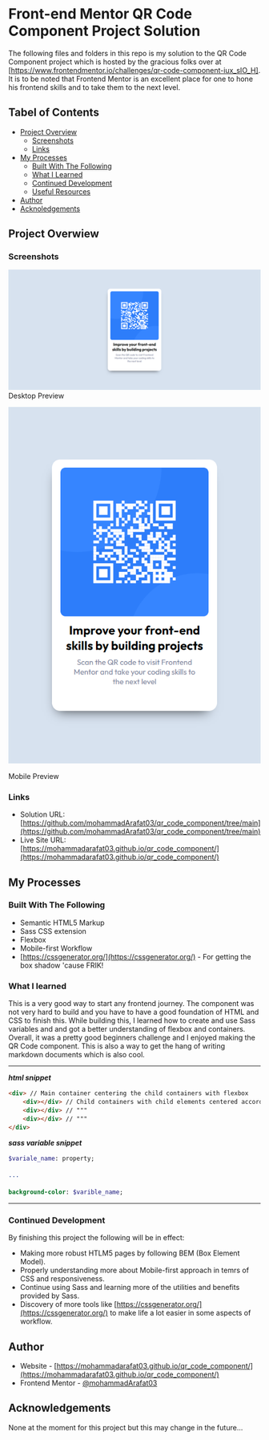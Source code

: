 # Front-end Mentor QR Code Component Project Solution

The following files and folders in this repo is my solution to the QR Code Component project which is hosted by the gracious folks over at [https://www.frontendmentor.io/challenges/qr-code-component-iux_sIO_H]. It is to be noted that Frontend Mentor is an excellent place for one to hone his frontend skills and to take them to the next level.

## Tabel of Contents

- [Project Overview](#project_overview)
  - [Screenshots](#screenshots)
  - [Links](#links)
- [My Processes](#my-processes)
  - [Built With The Following](#built-with-the-following)
  - [What I Learned](#what-i-learned)
  - [Continued Development](#continued-development)
  - [Useful Resources](#useful-resources)
- [Author](#author)
- [Acknoledgements](#acknowledgements)

## Project Overwiew

### Screenshots

![Desktop Preview](./screenshots/QR_Code_Component_Desktop.png)
Desktop Preview

![Mobile Preview](./screenshots/QR_Code_Component_Mobile.png)

Mobile Preview

### Links

- Solution URL: [https://github.com/mohammadArafat03/qr_code_component/tree/main](https://github.com/mohammadArafat03/qr_code_component/tree/main)
- Live Site URL: [https://mohammadarafat03.github.io/qr_code_component/](https://mohammadarafat03.github.io/qr_code_component/)

## My Processes

### Built With The Following

- Semantic HTML5 Markup
- Sass CSS extension
- Flexbox
- Mobile-first Workflow
- [https://cssgenerator.org/](https://cssgenerator.org/) - For getting the box shadow 'cause FRIK!

### What I learned

This is a very good way to start any frontend journey. The component was not very hard to build and you have to have a good foundation of HTML and CSS to finish this. While building this, I learned how to create and use Sass variables and and got a better understanding of flexbox and containers. Overall, it was a pretty good beginners challenge and I enjoyed making the QR Code component. This is also a way to get the hang of writing markdown documents which is also cool.

---
***html snippet***
```html
<div> // Main container centering the child containers with flexbox
    <div></div> // Child containers with child elements centered accordingly with flexbox
    <div></div> // """
    <div></div> // """
</div>
```

***sass variable snippet***
```sass
$variale_name: property;

...

background-color: $varible_name;
```
---

### Continued Development

By finishing this project the following will be in effect:
- Making more robust HTLM5 pages by following BEM (Box Element Model).
- Properly understanding more about Mobile-first approach in temrs of CSS and responsiveness.
- Continue using Sass and learning more of the utilities and benefits provided by Sass.
- Discovery of more tools like [https://cssgenerator.org/](https://cssgenerator.org/) to make life a lot easier in some aspects of workflow.

## Author

- Website - [https://mohammadarafat03.github.io/qr_code_component/](https://mohammadarafat03.github.io/qr_code_component/)
- Frontend Mentor - [@mohammadArafat03](https://www.frontendmentor.io/profile/mohammadArafat03)

## Acknowledgements

None at the moment for this project but this may change in the future...
